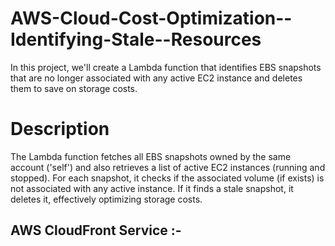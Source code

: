 # AWS-Cloud-Cost-Optimization--Identifying-Stale--Resources
In this project, we'll create a Lambda function that identifies EBS snapshots that are no longer associated with any active EC2 instance and deletes them to save on storage costs.

# **Description**
  The Lambda function fetches all EBS snapshots owned by the same account ('self') and also retrieves a list of active EC2 instances (running and stopped). For each snapshot, it checks if the associated volume (if exists) is not associated with any active instance. If it finds a stale snapshot, it deletes it, effectively optimizing storage costs.
## AWS CloudFront Service :-

